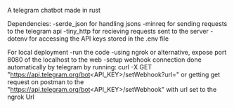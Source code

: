 A telegram chatbot made in rust

Dependencies:
-serde_json
  for handling jsons
-minreq
  for sending requests to the telegram api
-tiny_http
  for recieving requests sent to the server
-dotenv
  for accessing the API keys stored in the .env file

For local deployment
-run the code
-using ngrok or alternative, expose port 8080 of the localhost to the web
-setup webhook connection done automatically by telegram by
  running: curl -X GET "https://api.telegram.org/bot<API_KEY>/setWebhook?url=<ngrokUrl>" or
  getting get request on postman to the "https://api.telegram.org/bot<API_KEY>/setWebhook" with url set to the ngrok Url
